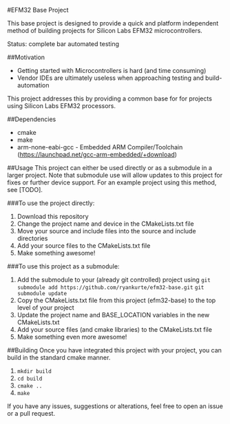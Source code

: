 #EFM32 Base Project

This base project is designed to provide a quick and platform independent method of building projects for Silicon Labs EFM32 microcontrollers.

Status: complete bar automated testing

##Motivation
 - Getting started with Microcontrollers is hard (and time consuming)
 - Vendor IDEs are ultimately useless when approaching testing and build-automation

This project addresses this by providing a common base for for projects using Silicon Labs EFM32 processors.

##Dependencies
 - cmake
 - make
 - arm-none-eabi-gcc - Embedded ARM Compiler/Toolchain (https://launchpad.net/gcc-arm-embedded/+download)

##Usage
This project can either be used directly or as a submodule in a larger project.
Note that submodule use will allow updates to this project for fixes or further device support.
For an example project using this method, see [TODO].

###To use the project directly:
1. Download this repository
2. Change the project name and device in the CMakeLists.txt file
3. Move your source  and include files into the source and include directories
4. Add your source files to the CMakeLists.txt file
5. Make something awesome!

###To use this project as a submodule:
1. Add the submodule to your (already git controlled) project using 
   `git submodule add https://github.com/ryankurte/efm32-base.git`
   `git submodule update`
2. Copy the CMakeLists.txt file from this project (efm32-base) to the top level of your project
3. Update the project name and BASE_LOCATION variables in the new CMakeLists.txt
4. Add your source files (and cmake libraries) to the CMakeLists.txt file
5. Make something even more awesome!

##Building
Once you have integrated this project with your project, you can build in the standard cmake manner.
1. `mkdir build`
2. `cd build`
3. `cmake ..`
4. `make`

If you have any issues, suggestions or alterations, feel free to open an issue or a pull request.
